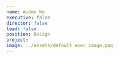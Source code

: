 ```yaml
---
name: Aiden Wu
executive: false
director: false
lead: false
position: Design
project:  
image: ../assets/default_exec_image.png
---
```

